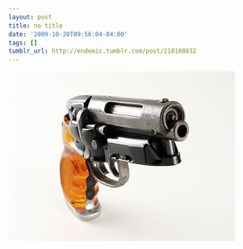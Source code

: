 ```yaml
---
layout: post
title: no title
date: '2009-10-20T09:56:04-04:00'
tags: []
tumblr_url: http://endemic.tumblr.com/post/218108832
---
```

 ![](/tumblr_files/tumblr_krtg1hjenu1qz9neko1_500.jpg)  
